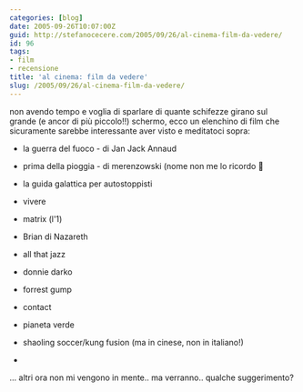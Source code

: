 ```yaml
---
categories: [blog]
date: 2005-09-26T10:07:00Z
guid: http://stefanocecere.com/2005/09/26/al-cinema-film-da-vedere/
id: 96
tags:
- film
- recensione
title: 'al cinema: film da vedere'
slug: /2005/09/26/al-cinema-film-da-vedere/
---
```


non avendo tempo e voglia di sparlare di quante schifezze girano sul grande (e ancor di pi&#xf9; piccolo!!) schermo, ecco un elenchino di film che sicuramente sarebbe interessante aver visto e meditatoci sopra:

- la guerra del fuoco - di Jan Jack Annaud
  
- prima della pioggia - di merenzowski (nome non me lo ricordo 🙂
  
- la guida galattica per autostoppisti
  
- vivere
  
- matrix (l'1)
  
- Brian di Nazareth
  
- all that jazz
  
- donnie darko
  
- forrest gump
  
- contact
  
- pianeta verde
  
- shaoling soccer/kung fusion (ma in cinese, non in italiano!)
  
-
  
… altri ora non mi vengono in mente.. ma verranno.. qualche suggerimento?